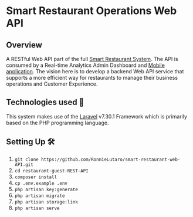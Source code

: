 # Smart Restaurant Operations Web API
## Overview
A RESTful Web API part of the full [Smart Restaurant System](https://github.com/users/RonnieLutaro/projects/5). The API is consumed by a Real-time Analytics Admin Dashboard and [Mobile application](https://github.com/RonnieLutaro/smart-restaurant-android). The vision here is to develop a backend Web API service that supports a more efficient way for restaurants to manage their business operations and Customer Experience.

## Technologies used 🚀
This system makes use of the [Laravel](https://laravel.com/docs/7.x) v7.30.1 Framework which is primarily based on the PHP programming language.

## Setting Up 🛠
01. `git clone https://github.com/RonnieLutaro/smart-restaurant-web-API.git`
02. `cd restaurant-guest-REST-API`
03. `composer install`
04. `cp .env.example .env`
05. `php artisan key:generate`
06. `php artisan migrate`
07. `php artisan storage:link`
08. `php artisan serve`



